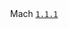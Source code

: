 <div align="center">Mach <a href="https://github.jffrydsr.tech" target="_blank">
   <code>1.1.1</code></a>
</div>